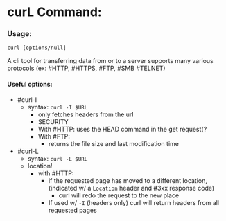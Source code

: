 
# curL Command:

### Usage:
```
curl [options/null]
```

A cli tool for transferring data from or to a server
	supports many various protocols (ex: #HTTP, #HTTPS, #FTP, #SMB #TELNET)

#### Useful options:
- #curl-I
	- syntax: ``curl -I $URL``
		- only fetches headers from the url
		- SECURITY 
		- With #HTTP: uses the HEAD command in the get request(?
		- With #FTP:
			- returns the file size and last modification time
- #curl-L
	- syntax: ``curl -L $URL``
	- location!
		- with #HTTP:
			- if the requested page has moved to a different location, (indicated w/ a ``Location`` header and #3xx response code)
				- curl will redo the request to the new place
			- If used w/ ``-I`` (headers only) curl will return headers from all requested pages